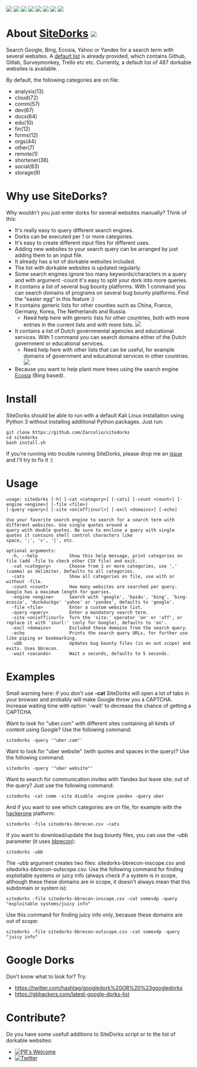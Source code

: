 ![](https://img.shields.io/github/license/Zarcolio/sitedorks) ![](https://badges.pufler.dev/visits/Zarcolio/sitedorks) ![](https://img.shields.io/github/stars/Zarcolio/sitedorks) ![](https://img.shields.io/github/forks/Zarcolio/sitedorks) ![](https://img.shields.io/github/issues/Zarcolio/sitedorks) ![](https://img.shields.io/github/issues-closed-raw/Zarcolio/sitedorks)  ![](https://img.shields.io/github/issues-pr/Zarcolio/sitedorks) ![](https://img.shields.io/github/issues-pr-closed-raw/Zarcolio/sitedorks)

# About [SiteDorks](https://github.com/Zarcolio/sitedorks) ![](https://img.shields.io/static/v1?label=&message=Help%20wanted&color=green)

Search Google, Bing, Ecosia, Yahoo or Yandex for a search term with several websites. A [default list](https://github.com/Zarcolio/sitedorks/blob/master/sitedorks.csv) is already provided, which contains Github, Gitlab, Surveymonkey, Trello etc etc. Currently, a default list of 487 dorkable websites is available.

By default, the following categories are on file: 

* analysis(13)
* cloud(72) 
* comm(57)
* dev(67)
* docs(64)
* edu(10)
* fin(12)
* forms(12)
* orgs(44)
* other(7)
* remote(1)
* shortener(36)
* social(83)
* storage(9)

# Why use SiteDorks?
Why wouldn't you just enter dorks for several websites manually? Think of this:
* It's really easy to query different search engines.
* Dorks can be executed per 1 or more categories.
* It's easy to create different input files for different uses.
* Adding new websites to your search query can be arranged by just adding them to an input file.
* It already has a lot of dorkable websites included.
* The list with dorkable websites is updated regularly.
* Some search engines ignore too many keywords/characters in a query and with argument -count it's easy to split your dork into more queries.
* It contains a list of several bug bounty platforms. With 1 command you can search domains of programs on several bug bounty platforms. Find the "easter egg" in this feature :)
* It contains generic lists for other counties such as China, France, Germany, Korea, The Netherlands and Russia.
  * Need help here with generic lists for other countries, both with more entries in the current lists and with more lists. ![](https://img.shields.io/static/v1?label=&message=Help%20wanted&color=green)
* It contains a list of Dutch governmental agencies and educational services. With 1 command you can search domains either of the Dutch government or educational services.
  * Need help here with other lists that can be useful, for example domains of government and educational services in other countries. ![](https://img.shields.io/static/v1?label=&message=Help%20wanted&color=green)
* Because you want to help plant more trees using the search engine [Ecosia](https://www.ecosia.org) (Bing based).

# Install
SiteDorks should be able to run with a default Kali Linux installation using Python 3 without installing additional Python packages.
Just run:
```
git clone https://github.com/Zarcolio/sitedorks
cd sitedorks
bash install.sh
```
If you're running into trouble running SiteDorks, please drop me an [issue](https://github.com/Zarcolio/sitedorks/issues) and I'll try to fix it :)

# Usage
```
usage: sitedorks [-h] [-cat <category>] [-cats] [-count <count>] [-engine <engine>] [-file <file>]
[-query <query>] [-site <on|off|inurl>] [-excl <domains>] [-echo]

Use your favorite search engine to search for a search term with different websites. Use single quotes around a
query with double quotes. Be sure to enclose a query with single quotes it contains shell control characters like
space, ';', '>', '|', etc.

optional arguments:
  -h, --help            Show this help message, print categories on file (add -file to check other CSV file) and exit.
  -cat <category>       Choose from 1 or more categories, use ',' (comma) as delimiter. Defaults to all categories.
  -cats                 Show all categories on file, use with or without -file.
  -count <count>        How many websites are searched per query. Google has a maximum length for queries.
  -engine <engine>      Search with 'google', 'baidu', 'bing', 'bing-ecosia', 'duckduckgo' 'yahoo' or 'yandex', defaults to 'google'.
  -file <file>          Enter a custom website list.
  -query <query>        Enter a mandatory search term.
  -site <on|off|inurl>  Turn the 'site:' operator 'on' or 'off', or replace it with 'inurl:' (only for Google), defaults to 'on'.
  -excl <domains>       Excluded these domains from the search query.
  -echo                 Prints the search query URLs, for further use like piping or bookmarking.
  -ubb                  Updates bug bounty files (in en out scope) and exits. Uses bbrecon.
  -wait <seconds>       Wait x seconds, defaults to 5 seconds.
```

# Examples
Small warning here: if you don't use **-cat** SiteDorks will open a lot of tabs in your browser and probably will make Google throw you a CAPTCHA. Increase waiting time with option '-wait' to decrease the chance of getting a CAPTCHA.

Want to look for "uber.com" with different sites containing all kinds of content using Google? Use the following command:
```
sitedorks -query '"uber.com"'
```
Want to look for "uber website" (with quotes and spaces in the query)? Use the following command:
```
sitedorks -query '"uber website"'
```
Want to search for communication invites with Yandex but leave site: out of the query? Just use the following command:
```
sitedorks -cat comm -site disable -engine yandex -query uber
```
And if you  want to see which categories are on file, for example with the [hackerone](https://www.hackerone.com) platform:
```
sitedorks -file sitedorks-bbrecon.csv -cats
```
If you want to download/update the bug bounty files, you can use the -ubb parameter (it uses [bbrecon](https://github.com/serain/bbrecon)):
```
sitedorks -ubb
```
The -ubb argument creates two files: sitedorks-bbrecon-inscope.csv and sitedorks-bbrecon-outscope.csv.
Use the following command for finding exploitable systems or juicy info (always check if a system is in scope, although these these domains are in scope, it doesn't always mean that this subdomain or system is):
```
sitedorks -file sitedorks-bbrecon-inscope.csv -cat somevdp -query "exploitable systems/juicy info"
```
Use this command for finding juicy info only, because these domains are out of scope:
```
sitedorks -file sitedorks-bbrecon-outscope.csv -cat somevdp -query "juicy info"
```

# Google Dorks
Don't know what to look for? 
Try:
* https://twitter.com/hashtag/googledork%20OR%20%23googledorks
* https://gbhackers.com/latest-google-dorks-list

# Contribute?
Do you have some usefull additions to SiteDorks script or to the list of dorkable websites:

* [![PR's Welcome](https://img.shields.io/badge/PRs-welcome-brightgreen.svg?style=flat)](https://github.com/Zarcolio/sitedorks/pulls) 
* [![Twitter](https://img.shields.io/twitter/url/https/twitter.com/zarcolio.svg?style=social&label=Contact%20me)](https://twitter.com/zarcolio)
